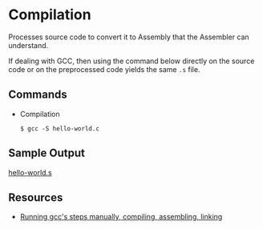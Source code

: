 # Compilation

Processes source code to convert it to Assembly that the Assembler can
understand.

If dealing with GCC, then using the command below directly on the source code or
on the preprocessed code yields the same `.s` file.

## Commands

-	Compilation

	```shell
	$ gcc -S hello-world.c
	```

## Sample Output

[hello-world.s](hello-world.s)

## Resources

-	[Running gcc's steps manually, compiling, assembling, linking](https://stackoverflow.com/questions/8527743/running-gccs-steps-manually-compiling-assembling-linking)

